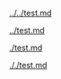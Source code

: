 [../../test.md](../../test.md)

[../test.md](../test.md)

[./test.md](./test.md)

[././test.md](././test.md)
